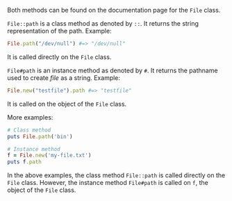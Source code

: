 Both methods can be found on the documentation page for the `File` class.

`File::path` is a class method as denoted by `::`. It returns the string representation of the path.
Example:
```ruby
File.path("/dev/null") #=> "/dev/null"
```
It is called directly on the `File` class.

`File#path` is an instance method as denoted by `#`. It returns the pathname used to create *file* as a string.
Example:
```ruby
File.new("testfile").path #=> "testfile"
```
It is called on the object of the `File` class.

More examples:
```ruby
# Class method
puts File.path('bin')

# Instance method
f = File.new('my-file.txt')
puts f.path
```
In the above examples, the class method `File::path` is called directly on the `File` class. However, the instance method `File#path` is called on `f`, the object of the `File` class.
